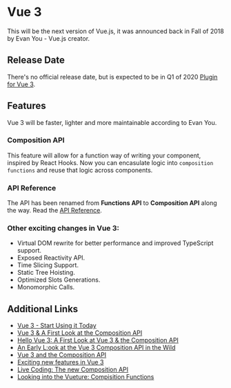 # Vue 3

This will be the next version of Vue.js, it was announced back in Fall of 2018 by Evan You - Vue.js creator.

## Release Date

There's no official release date, but is expected to be in Q1 of 2020
[Plugin for Vue 3](https://github.com/vuejs/vue-cli-plugin-vue-next?ref=madewithvuejs.com).

## Features

Vue 3 will be faster, lighter and more maintainable according to Evan You.

### Composition API

This feature will allow for a function way of writing your component, inspired by React Hooks.
Now you can encasulate logic into `composition functions` and reuse that logic across components.

### API Reference

The API has been renamed from **Functions API** to **Composition API** along the way. Read the
[API Reference](https://vue-composition-api-rfc.netlify.com/api.html#setup?ref=madewithvuejs.com).

### Other exciting changes in Vue 3:

- Virtual DOM rewrite for better performance and improved TypeScript support.
- Exposed Reactivity API.
- Time Slicing Support.
- Static Tree Hoisting.
- Optimized Slots Generations.
- Monomorphic Calls.

## Additional Links

- [Vue 3 - Start Using it Today](https://www.vuemastery.com/blog/vue-3-start-using-it-today/)
- [Vue 3 & A First Look at the Composition API](https://www.youtube.com/watch?v=V-xK3sbc7xI&ref=madewithvuejs.com)
- [Hello Vue 3: A First Look at Vue 3 & the Composition API](https://www.youtube.com/watch?v=UAgO2JanN9Y&ref=madewithvuejs.com)
- [An Early L:ook at the Vue 3 Composition API in the Wild](https://css-tricks.com/an-early-look-at-the-vue-3-composition-api-in-the-wild/?ref=madewithvuejs.com)
- [Vue 3 and the Composition API](https://slides.com/hootlex/vue-3-and-the-composition-api-toronto?ref=madewithvuejs.com)
- [Exciting new features in Vue 3](https://vueschool.io/articles/vuejs-tutorials/exciting-new-features-in-vue-3/?friend=madewithvue)
- [Live Coding: The new Composition API](https://www.youtube.com/watch?v=JON6X6Wmteo&ref=madewithvuejs.com)
- [Looking into the Vueture: Compisition Functions](https://www.youtube.com/watch?v=dy_ZB1TyFx4&ref=madewithvuejs.com)
